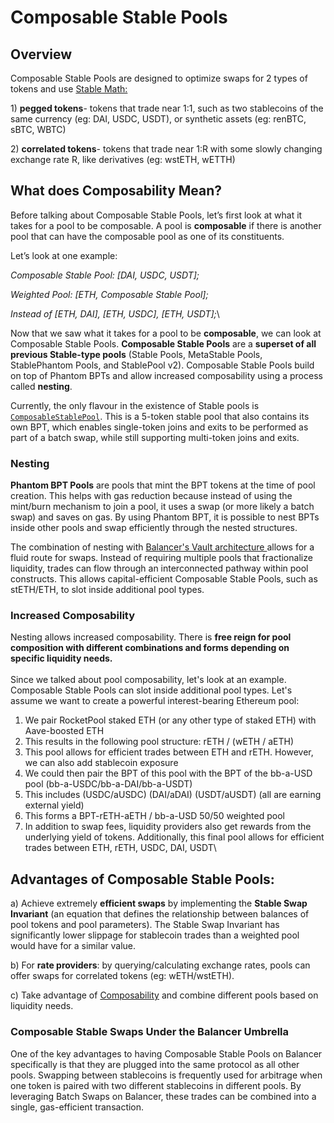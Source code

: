 # Composable Stable Pools

## Overview

Composable Stable Pools are designed to optimize swaps for 2 types of tokens and use [Stable Math:](../../../concepts/math/stable-math.md)

1\) **pegged tokens**- tokens that trade near 1:1, such as two stablecoins of the same currency (eg: DAI, USDC, USDT), or synthetic assets (eg: renBTC, sBTC, WBTC)

2\) **correlated tokens**- tokens that trade near 1:R with some slowly changing exchange rate R, like derivatives (eg: wstETH, wETTH)

## What does Composability Mean?

Before talking about Composable Stable Pools, let’s first look at what it takes for a pool to be composable. A pool is **composable** if there is another pool that can have the composable pool as one of its constituents.

Let’s look at one example:

_Composable Stable Pool: \[DAI, USDC, USDT];_

_Weighted Pool: \[ETH, Composable Stable Pool];_

_Instead of \[ETH, DAI], \[ETH, USDC], \[ETH, USDT];_\


Now that we saw what it takes for a pool to be **composable**, we can look at Composable Stable Pools. **Composable Stable Pools** are a **superset of all previous Stable-type pools** (Stable Pools, MetaStable Pools, StablePhantom Pools, and StablePool v2). Composable Stable Pools build on top of Phantom BPTs and allow increased composability using a process called **nesting**.&#x20;

Currently, the only flavour in the existence of Stable pools is [`ComposableStablePool`](https://github.com/balancer-labs/balancer-v2-monorepo/blob/7610a7c04071c0f6a51ecef3385419042f6131c5/pkg/pool-stable/contracts/ComposableStablePool.sol). This is a 5-token stable pool that also contains its own BPT, which enables single-token joins and exits to be performed as part of a batch swap, while still supporting multi-token joins and exits.

### Nesting

**Phantom BPT Pools** are pools that mint the BPT tokens at the time of pool creation. This helps with gas reduction because instead of using the mint/burn mechanism to join a pool, it uses a swap (or more likely a batch swap) and saves on gas. By using Phantom BPT, it is possible to nest BPTs inside other pools and swap efficiently through the nested structures.

The combination of nesting with [Balancer's Vault architecture ](../../the-vault.md)allows for a fluid route for swaps. Instead of requiring multiple pools that fractionalize liquidity, trades can flow through an interconnected pathway within pool constructs. This allows capital-efficient Composable Stable Pools, such as stETH/ETH, to slot inside additional pool types.

### Increased Composability

Nesting allows increased composability. There is **free reign for pool composition with different combinations and forms depending on specific liquidity needs.**\
\
Since we talked about pool composability, let's look at an example. Composable Stable Pools can slot inside additional pool types. Let's assume we want to create a powerful interest-bearing Ethereum pool:

1. We pair RocketPool staked ETH (or any other type of staked ETH) with Aave-boosted ETH
2. This results in the following pool structure: rETH / (wETH / aETH)
3. This pool allows for efficient trades between ETH and rETH. However, we can also add stablecoin exposure
4. We could then pair the BPT of this pool with the BPT of the bb-a-USD pool (bb-a-USDC/bb-a-DAI/bb-a-USDT)
5. This includes (USDC/aUSDC) (DAI/aDAI) (USDT/aUSDT) (all are earning external yield)
6. This forms a BPT-rETH-aETH / bb-a-USD 50/50 weighted pool
7. In addition to swap fees, liquidity providers also get rewards from the underlying yield of tokens. Additionally, this final pool allows for efficient trades between ETH, rETH, USDC, DAI, USDT\


## Advantages of Composable Stable Pools:

a) Achieve extremely **efficient swaps** by implementing the **Stable Swap Invariant** (an equation that defines the relationship between balances of pool tokens and pool parameters). The Stable Swap Invariant has significantly lower slippage for stablecoin trades than a weighted pool would have for a similar value.

b) For **rate providers**: by querying/calculating exchange rates, pools can offer swaps for correlated tokens (eg: wETH/wstETH).

c) Take advantage of [Composability](./#increased-composability) and combine different pools based on liquidity needs.



### Composable Stable Swaps Under the Balancer Umbrella

One of the key advantages to having Composable Stable Pools on Balancer specifically is that they are plugged into the same protocol as all other pools. Swapping between stablecoins is frequently used for arbitrage when one token is paired with two different stablecoins in different pools. By leveraging Batch Swaps on Balancer, these trades can be combined into a single, gas-efficient transaction.

